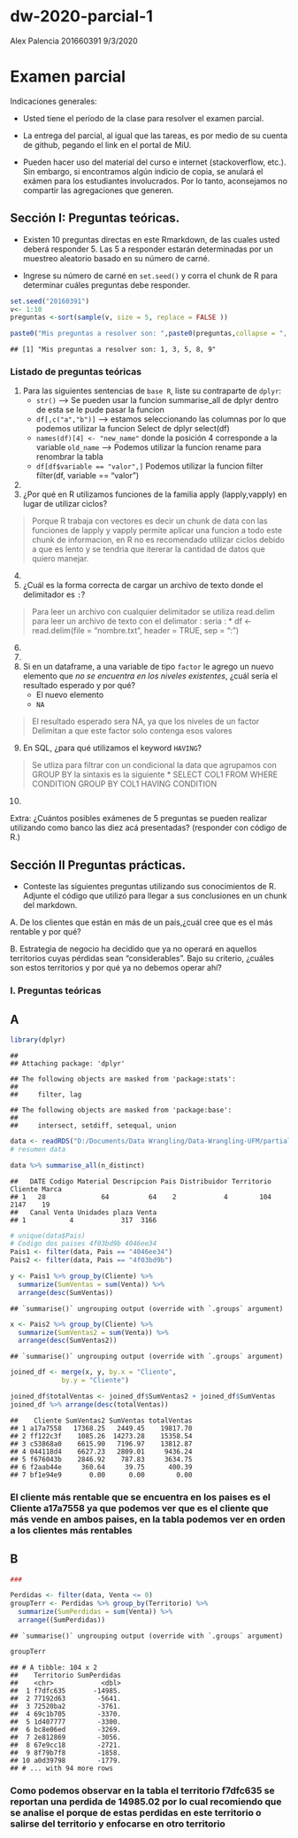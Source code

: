 dw-2020-parcial-1
================
Alex Palencia 201660391
9/3/2020

# Examen parcial

Indicaciones generales:

  - Usted tiene el período de la clase para resolver el examen parcial.

  - La entrega del parcial, al igual que las tareas, es por medio de su
    cuenta de github, pegando el link en el portal de MiU.

  - Pueden hacer uso del material del curso e internet (stackoverflow,
    etc.). Sin embargo, si encontramos algún indicio de copia, se
    anulará el exámen para los estudiantes involucrados. Por lo tanto,
    aconsejamos no compartir las agregaciones que generen.

## Sección I: Preguntas teóricas.

  - Existen 10 preguntas directas en este Rmarkdown, de las cuales usted
    deberá responder 5. Las 5 a responder estarán determinadas por un
    muestreo aleatorio basado en su número de carné.

  - Ingrese su número de carné en `set.seed()` y corra el chunk de R
    para determinar cuáles preguntas debe responder.

<!-- end list -->

``` r
set.seed("20160391") 
v<- 1:10
preguntas <-sort(sample(v, size = 5, replace = FALSE ))

paste0("Mis preguntas a resolver son: ",paste0(preguntas,collapse = ", "))
```

    ## [1] "Mis preguntas a resolver son: 1, 3, 5, 8, 9"

### Listado de preguntas teóricas

1.  Para las siguientes sentencias de `base R`, liste su contraparte de
    `dplyr`:
      - `str()` –\> Se pueden usar la funcion summarise\_all de dplyr
        dentro de esta se le pude pasar la funcion
      - `df[,c("a","b")]` –\> estamos seleccionando las columnas por lo
        que podemos utilizar la funcion Select de dplyr select(df)
      - `names(df)[4] <- "new_name"` donde la posición 4 corresponde a
        la variable `old_name` –\> Podemos utilizar la funcion rename
        para renombrar la tabla
      - `df[df$variable == "valor",]` Podemos utilizar la funcion filter
        filter(df, variable == “valor”)
2.  
3.  ¿Por qué en R utilizamos funciones de la familia apply
    (lapply,vapply) en lugar de utilizar ciclos?

> Porque R trabaja con vectores es decir un chunk de data con las
> funciones de lapply y vapply permite aplicar una funcion a todo este
> chunk de informacion, en R no es recomendado utilizar ciclos debido a
> que es lento y se tendria que itererar la cantidad de datos que quiero
> manejar.

4.  
5.  ¿Cuál es la forma correcta de cargar un archivo de texto donde el
    delimitador es `:`?

> Para leer un archivo con cualquier delimitador se utiliza read.delim
> para leer un archivo de texto con el delimator : seria : \* df \<-
> read.delim(file = “nombre.txt”, header = TRUE, sep = “:”)

6.  
7.  
8.  Si en un dataframe, a una variable de tipo `factor` le agrego un
    nuevo elemento que *no se encuentra en los niveles existentes*,
    ¿cuál sería el resultado esperado y por qué?
      - El nuevo elemento
      - `NA`

> El resultado esperado sera NA, ya que los niveles de un factor
> Delimitan a que este factor solo contenga esos valores

9.  En SQL, ¿para qué utilizamos el keyword `HAVING`?

> Se utliza para filtrar con un condicional la data que agrupamos con
> GROUP BY la sintaxis es la siguiente \* SELECT COL1 FROM WHERE
> CONDITION GROUP BY COL1 HAVING CONDITION

10. 
Extra: ¿Cuántos posibles exámenes de 5 preguntas se pueden realizar
utilizando como banco las diez acá presentadas? (responder con código de
R.)

## Sección II Preguntas prácticas.

  - Conteste las siguientes preguntas utilizando sus conocimientos de R.
    Adjunte el código que utilizó para llegar a sus conclusiones en un
    chunk del markdown.

A. De los clientes que están en más de un país,¿cuál cree que es el más
rentable y por qué?

B. Estrategia de negocio ha decidido que ya no operará en aquellos
territorios cuyas pérdidas sean “considerables”. Bajo su criterio,
¿cuáles son estos territorios y por qué ya no debemos operar ahí?

### I. Preguntas teóricas

## A

``` r
library(dplyr)
```

    ## 
    ## Attaching package: 'dplyr'

    ## The following objects are masked from 'package:stats':
    ## 
    ##     filter, lag

    ## The following objects are masked from 'package:base':
    ## 
    ##     intersect, setdiff, setequal, union

``` r
data <- readRDS("D:/Documents/Data Wrangling/Data-Wrangling-UFM/partial/parcial_anonimo.rds")
# resumen data

data %>% summarise_all(n_distinct)
```

    ##   DATE Codigo Material Descripcion Pais Distribuidor Territorio Cliente Marca
    ## 1   28              64          64    2            4        104    2147    19
    ##   Canal Venta Unidades plaza Venta
    ## 1           4            317  3166

``` r
# unique(data$Pais)
# Codigo dos paises 4f03bd9b 4046ee34
Pais1 <- filter(data, Pais == "4046ee34")
Pais2 <- filter(data, Pais == "4f03bd9b")

y <- Pais1 %>% group_by(Cliente) %>% 
  summarize(SumVentas = sum(Venta)) %>%
  arrange(desc(SumVentas))
```

    ## `summarise()` ungrouping output (override with `.groups` argument)

``` r
x <- Pais2 %>% group_by(Cliente) %>% 
  summarize(SumVentas2 = sum(Venta)) %>%
  arrange(desc(SumVentas2))
```

    ## `summarise()` ungrouping output (override with `.groups` argument)

``` r
joined_df <- merge(x, y, by.x = "Cliente", 
             by.y = "Cliente")

joined_df$totalVentas <- joined_df$SumVentas2 + joined_df$SumVentas
joined_df %>% arrange(desc(totalVentas))
```

    ##    Cliente SumVentas2 SumVentas totalVentas
    ## 1 a17a7558   17368.25   2449.45    19817.70
    ## 2 ff122c3f    1085.26  14273.28    15358.54
    ## 3 c53868a0    6615.90   7196.97    13812.87
    ## 4 044118d4    6627.23   2809.01     9436.24
    ## 5 f676043b    2846.92    787.83     3634.75
    ## 6 f2aab44e     360.64     39.75      400.39
    ## 7 bf1e94e9       0.00      0.00        0.00

### El cliente más rentable que se encuentra en los paises es el Cliente a17a7558 ya que podemos ver que es el cliente que más vende en ambos paises, en la tabla podemos ver en orden a los clientes más rentables

## B

``` r
###

Perdidas <- filter(data, Venta <= 0)
groupTerr <- Perdidas %>% group_by(Territorio) %>%
  summarize(SumPerdidas = sum(Venta)) %>%
  arrange((SumPerdidas))
```

    ## `summarise()` ungrouping output (override with `.groups` argument)

``` r
groupTerr
```

    ## # A tibble: 104 x 2
    ##    Territorio SumPerdidas
    ##    <chr>            <dbl>
    ##  1 f7dfc635       -14985.
    ##  2 77192d63        -5641.
    ##  3 72520ba2        -3761.
    ##  4 69c1b705        -3370.
    ##  5 1d407777        -3300.
    ##  6 bc8e06ed        -3269.
    ##  7 2e812869        -3056.
    ##  8 67e9cc18        -2721.
    ##  9 8f79b7f8        -1858.
    ## 10 a0d39798        -1779.
    ## # ... with 94 more rows

### Como podemos observar en la tabla el territorio f7dfc635 se reportan una perdida de 14985.02 por lo cual recomiendo que se analise el porque de estas perdidas en este territorio o salirse del territorio y enfocarse en otro territorio
